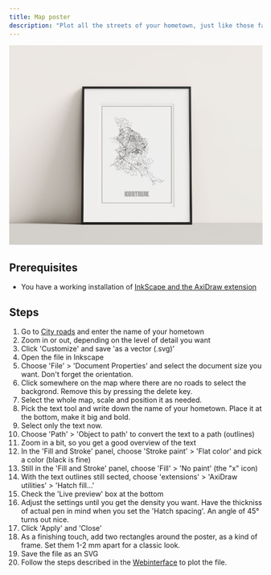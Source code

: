 ```yaml
---
title: Map poster
description: "Plot all the streets of your hometown, just like those fancy posters they make."
---
```


![A map poster](/src/assets/mapposter.jpg)

## Prerequisites

- You have a working installation of [InkScape and the AxiDraw extension](../02-inkscape.md)

## Steps

1. Go to [City roads](https://anvaka.github.io/city-roads/) and enter the name of your hometown
2. Zoom in or out, depending on the level of detail you want
3. Click 'Customize' and save 'as a vector (.svg)'
4. Open the file in Inkscape
5. Choose 'File' > 'Document Properties' and select the document size you want. Don't forget the orientation.
6. Click somewhere on the map where there are no roads to select the backgrond. Remove this by pressing the delete key.
7. Select the whole map, scale and position it as needed.
8. Pick the text tool and write down the name of your hometown. Place it at the bottom, make it big and bold.
9. Select only the text now.
10. Choose 'Path' > 'Object to path' to convert the text to a path (outlines)
11. Zoom in a bit, so you get a good overview of the text
12. In the 'Fill and Stroke' panel, choose 'Stroke paint' > 'Flat color' and pick a color (black is fine)
13. Still in the 'Fill and Stroke' panel, choose 'Fill' > 'No paint' (the "x" icon)
14. With the text outlines still sected, choose 'extensions' > 'AxiDraw utilities' > 'Hatch fill...'
15. Check the 'Live preview' box at the bottom
16. Adjust the settings until you get the density you want. Have the thickniss of actual pen in mind when you set the 'Hatch spacing'. An angle of 45° turns out nice.
17. Click 'Apply' and 'Close'
18. As a finishing touch, add two rectangles around the poster, as a kind of frame. Set them 1-2 mm apart for a classic look.
19. Save the file as an SVG
20. Follow the steps described in the [Webinterface](../01-webinterface.md) to plot the file.
